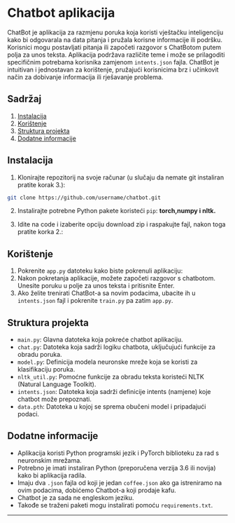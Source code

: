 # Chatbot aplikacija

ChatBot je aplikacija za razmjenu poruka koja koristi vještačku inteligenciju kako bi odgovarala na data pitanja i pružala korisne informacije ili podršku. Korisnici mogu postavljati pitanja ili započeti razgovor s ChatBotom putem polja za unos teksta. Aplikacija podržava različite teme i može se prilagoditi specifičnim potrebama korisnika zamjenom `intents.json` fajla. ChatBot je intuitivan i jednostavan za korištenje, pružajući korisnicima brz i učinkovit način za dobivanje informacija ili rješavanje problema.

## Sadržaj

1. [Instalacija](#instalacija)
2. [Korištenje](#korištenje)
3. [Struktura projekta](#struktura-projekta)
4. [Dodatne informacije](#dodatne-informacije)

## Instalacija

1. Klonirajte repozitorij na svoje računar (u slučaju da nemate git instaliran pratite korak 3.):

```bash
git clone https://github.com/username/chatbot.git
```

2. Instalirajte potrebne Python pakete koristeći `pip`: **torch,numpy i nltk.**

3. Idite na code i izaberite opciju download zip i raspakujte fajl, nakon toga pratite korka 2.:

## Korištenje

1. Pokrenite `app.py` datoteku kako biste pokrenuli aplikaciju:
2. Nakon pokretanja aplikacije, možete započeti razgovor s chatbotom. Unesite poruku u polje za unos teksta i pritisnite Enter.
3. Ako želite trenirati ChatBot-a sa novim podacima, ubacite ih u `intents.json` fajl i pokrenite `train.py` pa zatim `app.py`.
## Struktura projekta

- `main.py`: Glavna datoteka koja pokreće chatbot aplikaciju.
- `chat.py`: Datoteka koja sadrži logiku chatbota, uključujući funkcije za obradu poruka.
- `model.py`: Definicija modela neuronske mreže koja se koristi za klasifikaciju poruka.
- `nltk_util.py`: Pomoćne funkcije za obradu teksta koristeći NLTK (Natural Language Toolkit).
- `intents.json`: Datoteka koja sadrži definicije intents (namjene) koje chatbot može prepoznati.
- `data.pth`: Datoteka u kojoj se sprema obučeni model i pripadajući podaci.

## Dodatne informacije

- Aplikacija koristi Python programski jezik i PyTorch biblioteku za rad s neuronskim mrežama.
- Potrebno je imati instaliran Python (preporučena verzija 3.6 ili novija) kako bi aplikacija radila.
- Imaju dva `.json` fajla od koji je jedan `coffee.json` ako ga istreniramo na ovim podacima, dobićemo Chatbot-a koji prodaje kafu.
- Chatbot je za sada ne engleskom jeziku.
- Takođe se traženi paketi mogu instalirati pomoću `requirements.txt`.

---


